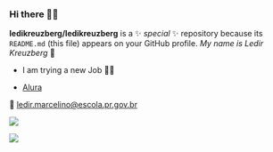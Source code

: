 ### Hi there 👩‍🏫

**ledikreuzberg/ledikreuzberg** is a ✨ _special_ ✨ repository because its `README.md` (this file) appears on your GitHub profile.
_My name is Ledir Kreuzberg_ 🦉
- I am trying a new Job 🧞‍♀️
 
- [Alura](https://www.alura.com.br)

📧 ledir.marcelino@escola.pr.gov.br



![](https://user-images.githubusercontent.com/131891435/235962954-be69c0ac-c425-4ecc-b1df-bac106e51749.png)



![](https://user-images.githubusercontent.com/131891435/235964020-a1f427c3-7696-4321-882c-4657fb209acf.png)



